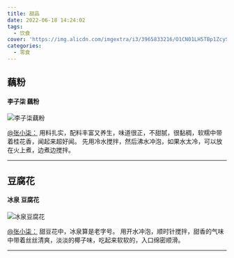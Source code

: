 ```yaml
---
title: 甜品
date: 2022-06-18 14:24:02
tags:
  - 饮食
cover: 'https://img.alicdn.com/imgextra/i3/3965833216/O1CN01LH5TBp1ZcySBAqQey_!!3965833216.jpg'
categories:
  - 零食
---
```

<!--more-->

## 藕粉

#### 李子柒 藕粉
![李子柒藕粉](https://img.alicdn.com/imgextra/i3/3965833216/O1CN01LH5TBp1ZcySBAqQey_!!3965833216.jpg)

[@张小柒：](https://www.zhihu.com/question/23054911/answer/1848255204)
用料扎实，配料丰富又养生，味道很正，不甜腻，很黏稠，软糯中带着桂花香，闻起来超好闻。
先用冷水搅拌，然后沸水冲泡，如果水太冷，可以放在火上煮，边煮边搅拌。

---

## 豆腐花

#### 冰泉 豆腐花
![冰泉豆腐花](https://img13.360buyimg.com/imgzone/jfs/t1/23251/22/14069/456959/5ca43741E9e2b0c29/17fb19abc22e3b45.jpg)

[@张小柒：](https://www.zhihu.com/question/23054911/answer/1848255204)
甜豆花中，冰泉算是老字号。
用开水冲泡，顺时针搅拌，甜香的气味中带着丝丝清爽，淡淡的椰子味，吃起来软软的，入口绵密顺滑。

---

